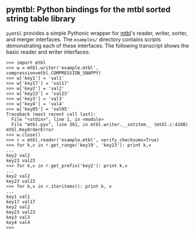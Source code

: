pymtbl: Python bindings for the mtbl sorted string table library
----------------------------------------------------------------

`pymtbl` provides a simple Pythonic wrapper for
[mtbl](https://github.com/farsightsec/mtbl)'s reader, writer, sorter, and
merger interfaces. The `examples/` directory contains scripts demonstrating
each of these interfaces. The following transcript shows the basic reader and
writer interfaces:

    >>> import mtbl
    >>> w = mtbl.writer('example.mtbl', compression=mtbl.COMPRESSION_SNAPPY)
    >>> w['key1'] = 'val1'
    >>> w['key17'] = 'val17'
    >>> w['key2'] = 'val2'
    >>> w['key23'] = 'val23'
    >>> w['key3'] = 'val3'
    >>> w['key4'] = 'val4'
    >>> w['key05'] = 'val05'
    Traceback (most recent call last):
      File "<stdin>", line 1, in <module>
      File "mtbl.pyx", line 361, in mtbl.writer.__setitem__ (mtbl.c:4108)
    mtbl.KeyOrderError
    >>> w.close()
    >>> r = mtbl.reader('example.mtbl', verify_checksums=True)
    >>> for k,v in r.get_range('key19', 'key23'): print k,v
    ... 
    key2 val2
    key23 val23
    >>> for k,v in r.get_prefix('key2'): print k,v
    ... 
    key2 val2
    key23 val23
    >>> for k,v in r.iteritems(): print k, v
    ... 
    key1 val1
    key17 val17
    key2 val2
    key23 val23
    key3 val3
    key4 val4
    >>>
